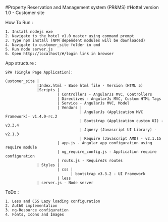 #Property Reservation and Management system (PR&MS)
#Hottel version 1.0 - Customer site

How To Run :

    1. Install nodejs exe
    2. Navigate to the hotel_v1.0_master using command prompt
    3. Type npm install (NPM dependent modules will be downloaded)
    4. Navigate to customer_site folder in cmd
    5. Run node server.js
    6. Open http://localhost/#/login link in browser

App structure :

    SPA (Single Page Application):

    Customer_site |
                  |Index.html - Base html file - Version (HTML 5)
                  |Scripts |
                           | Controllers - AngularJs MVC, Controllers
                           | Directives - AngularJs MVC, Custom HTML Tags
                           | Service - AngularJs MVC, Model
                           | Vendors |
                                     | AngularJs (Application MVC Framework)- v1.4.0-rc.2
                                     | Bootstrap (Application custom UI) - v3.3.4
                                     | Jquery (Javascript UI Library) - v2.1.3
                                     | Require (Javascript AMD) - v2.1.15
                           | app.js - Angular app configuration using require module
                           | ng_require_config.js - Application require configuration
                           | routs.js - RequireJs routes
                  | Styles |
                           | css |
                                 | bootstrap v3.3.2 - UI Framework
                           | less
                  | server.js - Node server




ToDo :

    1. Less and CSS Lazy loading configuration
    2. Auth0 implementation
    3. ng-Resource configuration
    4. Fonts, Icons and Images
